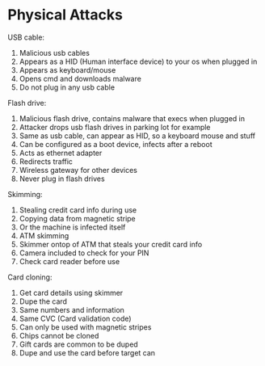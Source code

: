 # Physical Attacks

USB cable:
1. Malicious usb cables
1. Appears as a HID (Human interface device) to your os when plugged in
 1. Appears as keyboard/mouse
 1. Opens cmd and downloads malware
1. Do not plug in any usb cable

Flash drive:
1. Malicious flash drive, contains malware that execs when plugged in
1. Attacker drops usb flash drives in parking lot for example
1. Same as usb cable, can appear as HID, so a keyboard mouse and stuff
1. Can be configured as a boot device, infects after a reboot
1. Acts as ethernet adapter
 1. Redirects traffic
 1. Wireless gateway for other devices
1. Never plug in flash drives

Skimming:
1. Stealing credit card info during use
1. Copying data from magnetic stripe
 1. Or the machine is infected itself
1. ATM skimming
 1. Skimmer ontop of ATM that steals your credit card info
 1. Camera included to check for your PIN
1. Check card reader before use

Card cloning:
1. Get card details using skimmer
1. Dupe the card 
 1. Same numbers and information
 1. Same CVC (Card validation code)
1. Can only be used with magnetic stripes
 1. Chips cannot be cloned
1. Gift cards are common to be duped
 1. Dupe and use the card before target can
